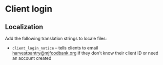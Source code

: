 # Client login

## Localization

Add the following translation strings to locale files:

- `client_login_notice` – tells clients to email harvestpantry@mjfoodbank.org if they don't know their client ID or need an account created
